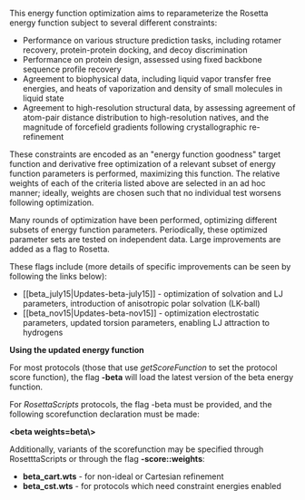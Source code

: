 This energy function optimization aims to reparameterize the Rosetta energy function subject to several different constraints:

* Performance on various structure prediction tasks, including rotamer recovery, protein-protein docking, and decoy discrimination
* Performance on protein design, assessed using fixed backbone sequence profile recovery
* Agreement to biophysical data, including liquid vapor transfer free energies, and heats of vaporization and density of small molecules in liquid state
* Agreement to high-resolution structural data, by assessing agreement of atom-pair distance distribution to high-resolution natives, and the magnitude of forcefield gradients following crystallographic re-refinement

These constraints are encoded as an "energy function goodness" target function and derivative free optimization of a relevant subset of energy function parameters is performed, maximizing this function.  The relative weights of each of the criteria listed above are selected in an ad hoc manner; ideally, weights are chosen such that no individual test worsens following optimization.

Many rounds of optimization have been performed, optimizing different subsets of energy function parameters.  Periodically, these optimized parameter sets are tested on independent data. Large improvements are added as a flag to Rosetta.

These flags include (more details of specific improvements can be seen by following the links below):
* [[beta_july15|Updates-beta-july15]] - optimization of solvation and LJ parameters, introduction of anisotropic polar solvation (LK-ball)
* [[beta_nov15|Updates-beta-nov15]] - optimization electrostatic parameters, updated torsion parameters, enabling LJ attraction to hydrogens

**Using the updated energy function**

For most protocols (those that use _getScoreFunction_ to set the protocol score function), the flag **-beta** will load the latest version of the beta energy function.

For _RosettaScripts_ protocols, the flag -beta must be provided, and the following scorefunction declaration must be made:

**\<beta weights=beta\\\>**

Additionally, variants of the scorefunction may be specified through RosetttaScripts or through the flag **-score::weights**:

* **beta_cart.wts** - for non-ideal or Cartesian refinement
* **beta_cst.wts** - for protocols which need constraint energies enabled